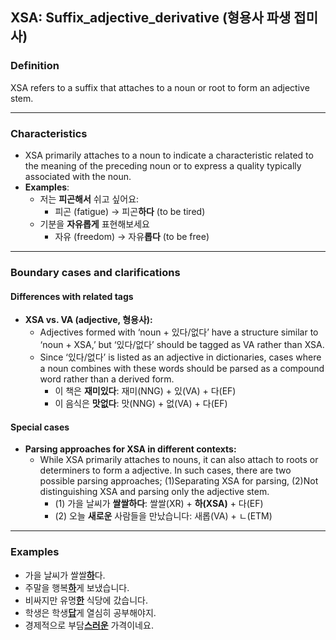 ## XSA: Suffix_adjective_derivative (형용사 파생 접미사)

### Definition
XSA refers to a suffix that attaches to a noun or root to form an adjective stem.

---

### Characteristics
- XSA primarily attaches to a noun to indicate a characteristic related to the meaning of the preceding noun or to express a quality typically associated with the noun.
- **Examples**:
  - 저는 **피곤해서** 쉬고 싶어요: 
    - 피곤 (fatigue) → 피곤**하다** (to be tired)
  - 기분을 **자유롭게** 표현해보세요
    - 자유 (freedom) → 자유**롭다** (to be free)

---

### Boundary cases and clarifications

#### Differences with related tags
- **XSA vs. VA (adjective, 형용사):**
  - Adjectives formed with ‘noun + 있다/없다’ have a structure similar to ‘noun + XSA,’ but ‘있다/없다’ should be tagged as VA rather than XSA.
  - Since ‘있다/없다’ is listed as an adjective in dictionaries, cases where a noun combines with these words should be parsed as a compound word rather than a derived form.
    - 이 책은 **재미있다**: 재미(NNG) + 있(VA) + 다(EF)
    - 이 음식은 **맛없다**: 맛(NNG) + 없(VA) + 다(EF)

#### Special cases
- **Parsing approaches for XSA in different contexts:**
  - While XSA primarily attaches to nouns, it can also attach to roots or determiners to form a adjective. In such cases, there are two possible parsing approaches; (1)Separating XSA for parsing, (2)Not distinguishing XSA and parsing only the adjective stem.
    - (1) 가을 날씨가 **쌀쌀하다**: 쌀쌀(XR) + **하(XSA)** + 다(EF)
    - (2) 오늘 **새로운** 사람들을 만났습니다: 새롭(VA) + ㄴ(ETM)

---

### Examples
- 가을 날씨가 쌀쌀<ins>**하**</ins>다.
- 주말을 행복<ins>**하**</ins>게 보냈습니다.
- 비싸지만 유명<ins>**한**</ins> 식당에 갔습니다.
- 학생은 학생<ins>**답**</ins>게 열심히 공부해야지.
- 경제적으로 부담<ins>**스러운**</ins> 가격이네요.

